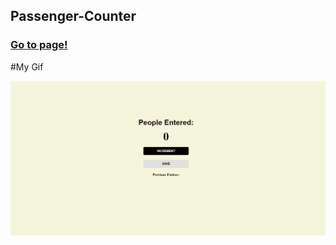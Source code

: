 
<h2>Passenger-Counter</h2>
<h3><a href="https://banugungor.github.io/Coding-Challenges/Javascript/People%20Counter/" rel="nofollow">Go to page!</a></h3>



#My Gif 

![](https://github.com/banugungor/Coding-Challenges/blob/main/Javascript/People%20Counter/counter.gif)
